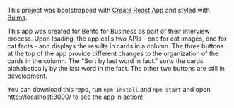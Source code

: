 This project was bootstrapped with [Create React App](https://github.com/facebookincubator/create-react-app) and styled with [Bulma](http://bulma.io/).

This app was created for Bento for Business as part of their interview process. Upon loading, the app calls two APIs - one for cat images, one for cat facts - and displays the results in cards in a column. The three buttons at the top of the app provide different changes to the organization of the cards in the column. The "Sort by last word in fact." sorts the cards alphabetically by the last word in the fact. The other two buttons are still in development.

You can download this repo, run `npm install` and `npm start` and open http://localhost:3000/ to see the app in action!
